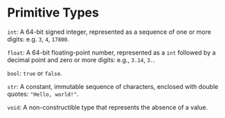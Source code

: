 # Primitive Types

`int`: A 64-bit signed integer, represented as a sequence of one or more digits: e.g. `3`, `4`, `17800`.

`float`: A 64-bit floating-point number, represented as a `int` followed by a decimal point and zero or more digits: e.g., `3.14`, `3.`.

`bool`: `true` or `false`.

`str`: A constant, immutable sequence of characters, enclosed with double quotes: `"Hello, world!"`.

`void`: A non-constructible type that represents the absence of a value.